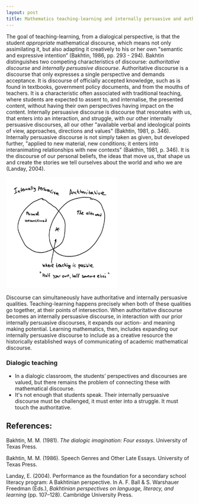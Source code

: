 ```yaml
---
layout: post
title: Mathematics teaching-learning and internally persuasive and authoritative discourse
---
```


The goal of teaching-learning, from a dialogical perspective, is that the student *appropriate* mathematical discourse, which means not only assimilating it, but also adapting it creatively to his or her own "semantic and expressive intention” (Bakhtin, 1986, pp. 293 - 294). Bakhtin distinguishes two competing characteristics of discourse: *authoritative discourse* and *internally persuasive discourse*. Authoritative discourse is a discourse that only expresses a single perspective and demands acceptance. It is discourse of officially accepted knowledge, such as is found in textbooks, government policy documents, and from the mouths of teachers. It is a characteristic often associated with traditional teaching, where students are expected to assent to, and internalise, the presented content, without having their own perspectives having impact on the content. Internally persuasive discourse is discourse that resonates with us, that enters into an interaction, and struggle, with our other internally persuasive discourses, all our other "available verbal and ideological points of view, approaches, directions and values" (Bakhtin, 1981, p. 346). Internally persuasive discourse is not simply taken as given, but developed further, "applied to new material, new conditions; it enters into interanimating relationships with new contexts" (Bakthin, 1981, p. 346). It is the discourse of our personal beliefs, the ideas that move us, that shape us and create the stories we tell ourselves about the world and who we are (Landay, 2004). 

<img src="Venn_diagram.pdf" style="height: 300px; width:300px;"/>

Discourse can simultaneously have authoritative and internally persuasive qualities. Teaching-learning happens precisely when both of these qualities go together, at their points of intersection. When authoritative discourse becomes an internally persuasive discourse, in interaction with our prior internally persuasive discourses, it expands our action- and meaning making potential. Learning mathematics, then, includes expanding our internally persuasive discourse to include as a creative resource the historically established ways of communicating of academic mathematical discourse. 

### Dialogic teaching

* In a dialogic classroom, the students’ perspectives and discourses are valued, but there remains the problem of connecting these with mathematical discourse. 
* It's not enough that students speak. Their internally persuasive discourse must be challenged, it must enter into a struggle. It must touch the authoritative. 


## References:
Bakhtin, M. M. (1981). *The dialogic imagination: Four essays*. University of Texas Press.

Bakhtin, M. M. (1986). Speech Genres and Other Late Essays. University of Texas Press.

Landay, E. (2004). Performance as the foundation for a secondary school literacy program: A Bakhtinian perspective. In A. F. Ball & S. Warshauer Freedman (Eds.), *Bakhtinian perspectives on language, literacy, and learning* (pp. 107–128). Cambridge University Press.
